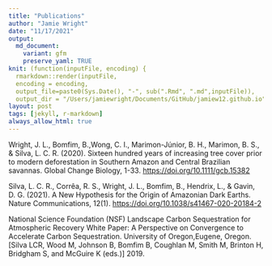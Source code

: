 ```yaml
---
title: "Publications"
author: "Jamie Wright"
date: "11/17/2021" 
output:
  md_document:
    variant: gfm
    preserve_yaml: TRUE
knit: (function(inputFile, encoding) {
  rmarkdown::render(inputFile, 
  encoding = encoding, 
  output_file=paste0(Sys.Date(), "-", sub(".Rmd", ".md",inputFile)), 
  output_dir = "/Users/jamiewright/Documents/GitHub/jamiew12.github.io") })
layout: post
tags: [jekyll, r-markdown]
always_allow_html: true
---
```


Wright, J. L., Bomfim, B.,Wong, C. I., Marimon-Júnior, B. H., Marimon,
B. S., & Silva, L. C. R. (2020). Sixteen hundred years of increasing
tree cover prior to modern deforestation in Southern Amazon and Central
Brazilian savannas. Global Change Biology, 1-33.
<https://doi.org/10.1111/gcb.15382>

Silva, L. C. R., Corrêa, R. S., Wright, J. L., Bomfim, B., Hendrix, L.,
& Gavin, D. G. (2021). A New Hypothesis for the Origin of Amazonian Dark
Earths. Nature Communications, 12(1).
<https://doi.org/10.1038/s41467-020-20184-2>

National Science Foundation (NSF) Landscape Carbon Sequestration for
Atmospheric Recovery White Paper: A Perspective on Convergence to
Accelerate Carbon Sequestration. University of Oregon,Eugene, Oregon.
\[Silva LCR, Wood M, Johnson B, Bomfim B, Coughlan M, Smith M, Brinton
H, Bridgham S, and McGuire K (eds.)\] 2019.
